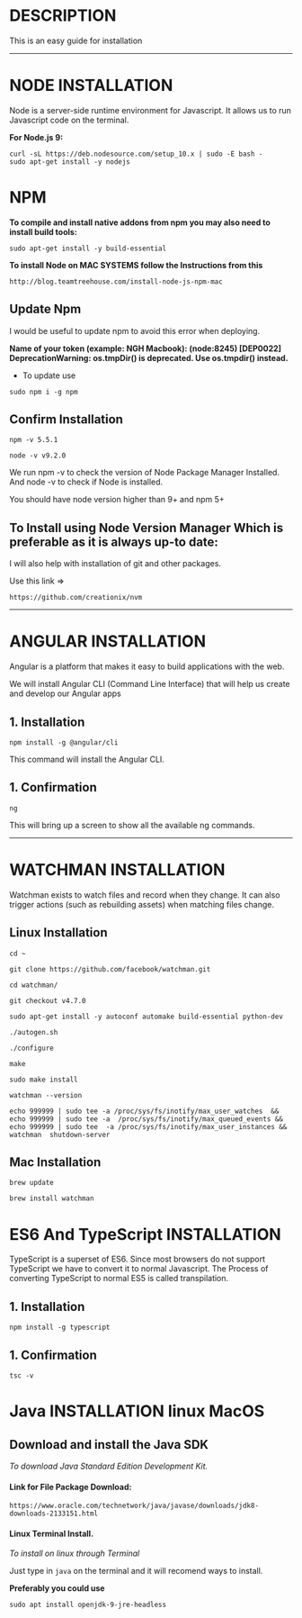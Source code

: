 # **DESCRIPTION**

This is an easy guide for installation 

---

# **NODE INSTALLATION**

Node is a server-side runtime environment for Javascript. It allows us to run Javascript code on the terminal.

**For Node.js 9:**

```
curl -sL https://deb.nodesource.com/setup_10.x | sudo -E bash -
sudo apt-get install -y nodejs
```

# **NPM**

**To compile and install native addons from npm you may also need to install build tools:**

```
sudo apt-get install -y build-essential
```

**To install Node on MAC SYSTEMS follow the Instructions from this**

```
http://blog.teamtreehouse.com/install-node-js-npm-mac
```

## **Update Npm**

I would be useful to update npm to avoid this error when deploying.

**Name of your token (example: NGH Macbook): (node:8245) [DEP0022] DeprecationWarning: os.tmpDir() is deprecated. Use os.tmpdir() instead.**

- To update use 

```
sudo npm i -g npm 
```

## **Confirm Installation**

```
npm -v 5.5.1
```

```
node -v v9.2.0
```

We run npm -v to check the version of Node Package Manager Installed. And node -v to check if Node is installed.

You should have node version higher than 9+ and npm 5+


## **To Install using Node Version Manager Which is preferable as it is always up-to date:**

I will also help with installation of git and other packages.

Use this link =>

```
https://github.com/creationix/nvm
```

---
# **ANGULAR INSTALLATION**


Angular is a platform that makes it easy to build applications with the web.

We will install Angular CLI (Command Line Interface) that will help us create and develop our Angular apps

## 1. **Installation**

```
npm install -g @angular/cli
```

This command will install the Angular CLI.

## 1. **Confirmation**

```
ng
```

This will bring up a screen to show all the available ng commands. 

---
# **WATCHMAN INSTALLATION**

Watchman exists to watch files and record when they change. It can also trigger actions (such as rebuilding assets) when matching files change.

## Linux Installation

```
cd ~
```

```
git clone https://github.com/facebook/watchman.git
```

```
cd watchman/
```

```
git checkout v4.7.0
```

```
sudo apt-get install -y autoconf automake build-essential python-dev
```

```
./autogen.sh
```

```
./configure
```

```
make
```

```
sudo make install
```

```
watchman --version
```

```
echo 999999 | sudo tee -a /proc/sys/fs/inotify/max_user_watches  && echo 999999 | sudo tee -a  /proc/sys/fs/inotify/max_queued_events && echo 999999 | sudo tee  -a /proc/sys/fs/inotify/max_user_instances && watchman  shutdown-server
```

## Mac Installation

```
brew update
```

```
brew install watchman
```

# **ES6 And TypeScript INSTALLATION**

TypeScript is a superset of ES6. Since most browsers do not support TypeScript we have to convert it to normal Javascript. The Process of converting TypeScript to normal ES5 is called transpilation. 

## 1. **Installation**

```
npm install -g typescript
```

## 1. **Confirmation**

```
tsc -v
```

# **Java INSTALLATION linux MacOS**

## Download and install the Java SDK

*To download Java Standard Edition Development Kit.*

#### Link for File Package Download:

```
https://www.oracle.com/technetwork/java/javase/downloads/jdk8-downloads-2133151.html
```

#### Linux Terminal Install.

*To install on linux through Terminal*

Just type in ```java``` on the terminal and it will recomend ways to install.

**Preferably you could use**

```
sudo apt install openjdk-9-jre-headless
```

